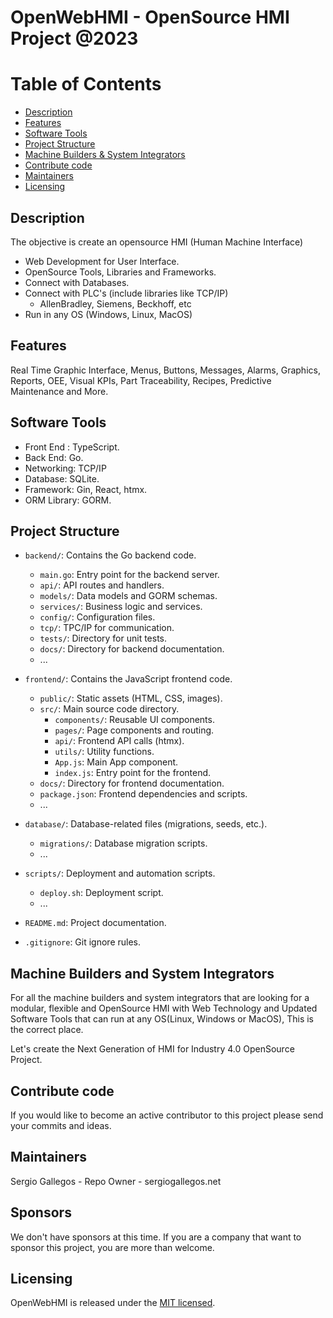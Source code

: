 # OpenWebHMI - OpenSource HMI Project @2023

Table of Contents
=======================

* [Description](#description)
* [Features](#features)
* [Software Tools](#software-tools)
* [Project Structure](#project-structure)
* [Machine Builders & System Integrators](#machine-builders-and-system-integrators)
* [Contribute code](#contribute-code)
* [Maintainers](#maintainers)
* [Licensing](#licensing)

Description
------

The objective is create an opensource HMI (Human Machine Interface)
  - Web Development for User Interface.
  - OpenSource Tools, Libraries and Frameworks.
  - Connect with Databases.
  - Connect with PLC's (include libraries like TCP/IP)
    - AllenBradley, Siemens, Beckhoff, etc
  - Run in any OS (Windows, Linux, MacOS)

Features
------

Real Time Graphic Interface, Menus, Buttons, Messages, Alarms, Graphics, Reports, OEE, Visual KPIs, Part Traceability, Recipes, Predictive Maintenance and More.

Software Tools
------

- Front End : TypeScript.
- Back End: Go.
- Networking: TCP/IP
- Database: SQLite.
- Framework: Gin, React, htmx.
- ORM Library: GORM.

Project Structure
------

- `backend/`: Contains the Go backend code.
  - `main.go`: Entry point for the backend server.
  - `api/`: API routes and handlers.
  - `models/`: Data models and GORM schemas.
  - `services/`: Business logic and services.
  - `config/`: Configuration files.
  - `tcp/`: TPC/IP for communication.
  - `tests/`: Directory for unit tests.
  - `docs/`: Directory for backend documentation.
  - ...

- `frontend/`: Contains the JavaScript frontend code.
  - `public/`: Static assets (HTML, CSS, images).
  - `src/`: Main source code directory.
    - `components/`: Reusable UI components.
    - `pages/`: Page components and routing.
    - `api/`: Frontend API calls (htmx).
    - `utils/`: Utility functions.
    - `App.js`: Main App component.
    - `index.js`: Entry point for the frontend.
  - `docs/`: Directory for frontend documentation.
  - `package.json`: Frontend dependencies and scripts.
  - ...

- `database/`: Database-related files (migrations, seeds, etc.).
  - `migrations/`: Database migration scripts.
  - ...

- `scripts/`: Deployment and automation scripts.
  - `deploy.sh`: Deployment script.
  - ...

- `README.md`: Project documentation.
- `.gitignore`: Git ignore rules.


Machine Builders and System Integrators
------

For all the machine builders and system integrators that are looking for a modular, flexible and OpenSource HMI with Web Technology and Updated Software Tools that can run at any OS(Linux, Windows or MacOS), This is the correct place.

Let's create the Next Generation of HMI for Industry 4.0 OpenSource Project.

Contribute code
------

If you would like to become an active contributor to this project please send your commits and ideas.

Maintainers
------

Sergio Gallegos - Repo Owner  - sergiogallegos.net

Sponsors
------

We don't have sponsors at this time. If you are a company that want
to sponsor this project, you are more than welcome.

Licensing
------

OpenWebHMI is released under the [MIT licensed](./LICENSE).
